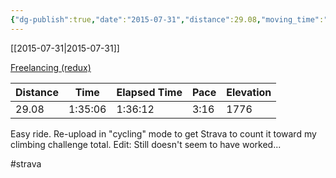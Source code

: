 ```yaml
---
{"dg-publish":true,"date":"2015-07-31","distance":29.08,"moving_time":"1:35:06","elapsed_time":"1:36:12","pace":"3:16","total_elevation_gain":1776,"url":"https://www.strava.com/activities/360006007","permalink":"/01-personal/strava/2015-07-31-freelancing-redux/","dgPassFrontmatter":true}
---
```



[[2015-07-31\|2015-07-31]]

[Freelancing (redux)](https://www.strava.com/activities/360006007)

| Distance | Time    | Elapsed Time | Pace | Elevation |
| -------- | ------- | ------------ | ---- | --------- |
| 29.08    | 1:35:06 | 1:36:12      | 3:16 | 1776      |


Easy ride. Re-upload in "cycling" mode to get Strava to count it toward my climbing challenge total. Edit: Still doesn't seem to have worked...

#strava
